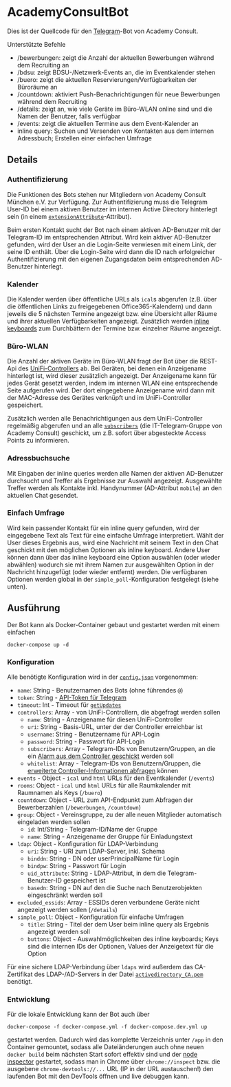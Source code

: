 # AcademyConsultBot
Dies ist der Quellcode für den [Telegram](https://telegram.org/)-Bot von Academy Consult.

Unterstützte Befehle
* /bewerbungen: zeigt die Anzahl der aktuellen Bewerbungen während dem Recruiting an
* /bdsu: zeigt BDSU-/Netzwerk-Events an, die im Eventkalender stehen
* /buero: zeigt die aktuellen Reservierungen/Verfügbarkeiten der Büroräume an
* /countdown: aktiviert Push-Benachrichtigungen für neue Bewerbungen während dem Recruiting
* /details: zeigt an, wie viele Geräte im Büro-WLAN online sind und die Namen der Benutzer, falls verfügbar
* /events: zeigt die aktuellen Termine aus dem Event-Kalender an
* inline query: Suchen und Versenden von Kontakten aus dem internen Adressbuch; Erstellen einer einfachen Umfrage

## Details
### Authentifizierung
Die Funktionen des Bots stehen nur Mitgliedern von Academy Consult München e.V.
zur Verfügung. Zur Authentifizierung muss die Telegram User-ID bei einem aktiven
Benutzer im internen Active Directory hinterlegt sein (in einem
[`extensionAttribute`](config.json#L49)-Attribut).

Beim ersten Kontakt sucht der Bot nach einem aktiven AD-Benutzer mit der
Telegram-ID im entsprechenden Attribut. Wird kein aktiver AD-Benutzer gefunden,
wird der User an die Login-Seite verwiesen mit einem Link, der seine ID enthält.
Über die Login-Seite wird dann die ID nach erfolgreicher Authentifizierung mit
den eigenen Zugangsdaten beim entsprechenden AD-Benutzer hinterlegt.

### Kalender
Die Kalender werden über öffentliche URLs als `ical`s abgerufen (z.B. über die
öffentlichen Links zu freigegebenen Office365-Kalendern) und dann jeweils die 5
nächsten Termine angezeigt bzw. eine Übersicht aller Räume und ihrer aktuellen
Verfügbarkeiten angezeigt. Zusätzlich werden [inline
keyboards](https://core.telegram.org/bots#inline-keyboards-and-on-the-fly-updating)
zum Durchbättern der Termine bzw. einzelner Räume angezeigt.

### Büro-WLAN
Die Anzahl der aktiven Geräte im Büro-WLAN fragt der Bot über die REST-Api des
[UniFi-Controllers](https://www.ubnt.com/software/) ab. Bei Geräten, bei denen
ein Anzeigename hinterlegt ist, wird dieser zusätzlich angezeigt. Der
Anzeigename kann für jedes Gerät gesetzt werden, indem im internen WLAN eine
entsprechende Seite aufgerufen wird. Der dort eingegebene Anzeigename wird dann
mit der MAC-Adresse des Gerätes verknüpft und im UniFi-Controller gespeichert.

Zusätzlich werden alle Benachrichtigungen aus dem UniFi-Controller regelmäßig
abgerufen und an alle [`subscribers`](config.json#L11) (die IT-Telegram-Gruppe
von Academy Consult) geschickt, um z.B. sofort über abgesteckte Access Points zu
informieren.

### Adressbuchsuche
Mit Eingaben der inline queries werden alle Namen der aktiven AD-Benutzer
durchsucht und Treffer als Ergebnisse zur Auswahl angezeigt. Ausgewählte Treffer
werden als Kontakte inkl. Handynummer (AD-Attribut `mobile`) an den aktuellen
Chat gesendet.

### Einfach Umfrage
Wird kein passender Kontakt für ein inline query gefunden, wird der eingegebene
Text als Text für eine einfache Umfrage interpretiert. Wählt der User dieses
Ergebnis aus, wird eine Nachricht mit seinem Text in den Chat geschickt mit den
möglichen Optionen als inline keyboard. Andere User können dann über das inline
keyboard eine Option auswählen (oder wieder abwählen) wodurch sie mit ihrem
Namen zur ausgewählten Option in der Nachricht hinzugefügt (oder wieder
entfernt) werden.
Die verfügbaren Optionen werden global in der `simple_poll`-Konfiguration
festgelegt (siehe unten).

## Ausführung
Der Bot kann als Docker-Container gebaut und gestartet werden mit einem einfachen
```
docker-compose up -d
```

### Konfiguration
Alle benötigte Konfiguration wird in der [`config.json`](config.json) vorgenommen:

* `name`: String - Benutzernamen des Bots (ohne führendes `@`)
* `token`: String - [API-Token für Telegram](https://core.telegram.org/bots/api#authorizing-your-bot)
* `timeout`: Int - Timeout für [`getUpdates`](https://core.telegram.org/bots/api#getupdates)
* `controllers`: Array - von UniFi-Controllern, die abgefragt werden sollen
  * `name`: String - Anzeigename für diesen UniFi-Controller
  * `uri`: String - Basis-URL, unter der der Controller erreichbar ist
  * `username`: String - Benutzername für API-Login
  * `password`: String - Passwort für API-Login
  * `subscribers`: Array - Telegram-IDs von Benutzern/Gruppen, an die ein [Alarm aus dem Controller geschickt](main.js#L381) werden soll
  * `whitelist`: Array - Telegram-IDs von Benutzern/Gruppen, die [erweiterte Controller-Informationen abfragen](main.js#L359) können
* `events` - Object - `ical` und `html` URLs für den Eventkalender (`/events`)
* `rooms`: Object - `ical` und `html` URLs für alle Raumkalender mit Raumnamen als Keys (`/buero`)
* `countdown`: Object - URL zum API-Endpunkt zum Abfragen der Bewerberzahlen (`/bewerbungen`, `/countdown`)
* `group`: Object - Vereinsgruppe, zu der alle neuen Mitglieder automatisch eingeladen werden sollen
  * `id`: Int/String - Telegram-ID/Name der Gruppe
  * `name`: String - Anzeigename der Gruppe für Einladungstext
* `ldap`: Object - Konfiguration für LDAP-Verbindung
  * `uri`: String - URI zum LDAP-Server, inkl. Schema
  * `binddn`: String - DN oder userPrincipalName für Login
  * `bindpw`: String - Passwort für Login
  * `uid_attribute`: String - LDAP-Attribut, in dem die Telegram-Benutzer-ID gespeichert ist
  * `basedn`: String - DN auf den die Suche nach Benutzerobjekten eingeschränkt werden soll
* `excluded_essids`: Array - ESSIDs deren verbundene Geräte nicht angezeigt werden sollen (`/details`)
* `simple_poll`: Object - Konfiguration für einfache Umfragen
  * `title`: String - Titel der dem User beim inline query als Ergebnis angezeigt werden soll
  * `buttons`: Object - Auswahlmöglichkeiten des inline keyboards; Keys sind die internen IDs der Optionen, Values der Anzeigetext für die Option

Für eine sichere LDAP-Verbindung über `ldaps` wird außerdem das CA-Zertifikat
des LDAP-/AD-Servers in der Datei [`activedirectory_CA.pem`](main.js#L10)
benötigt.

### Entwicklung
Für die lokale Entwicklung kann der Bot auch über
```
docker-compose -f docker-compose.yml -f docker-compose.dev.yml up
```
gestartet werden. Dadurch wird das komplette Verzeichnis unter `/app` in den
Container gemountet, sodass alle Dateiänderungen auch ohne neuen `docker build`
beim nächsten Start sofort effektiv sind und der
[node inspector](https://nodejs.org/en/docs/inspector/) gestartet, sodass man in
Chrome über `chrome://inspect` bzw. die ausgebene `chrome-devtools://...` URL
(IP in der URL austauschen!) den laufenden Bot mit den DevTools öffnen und live
debuggen kann.
